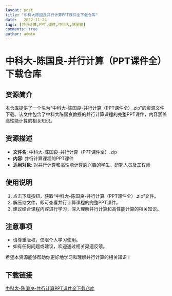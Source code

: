 ```yaml
---
layout: post
title: "中科大陈国良并行计算PPT课件全下载仓库"
date:   2022-11-24
tags: [并行计算,PPT,课件,中科大,陈国良]
comments: true
author: admin
---
```

# 中科大-陈国良-并行计算（PPT课件全）下载仓库

## 资源简介

本仓库提供了一个名为“中科大-陈国良-并行计算（PPT课件全）.zip”的资源文件下载。该文件包含了中科大陈国良教授的并行计算课程的完整PPT课件，内容涵盖高性能计算的相关知识。

## 资源描述

- **文件名**: 中科大-陈国良-并行计算（PPT课件全）.zip
- **内容**: 并行计算课程的PPT课件
- **适用对象**: 对并行计算和高性能计算感兴趣的学生、研究人员及工程师

## 使用说明

1. 点击下载按钮，获取“中科大-陈国良-并行计算（PPT课件全）.zip”文件。
2. 解压缩文件，即可查看并行计算课程的完整PPT课件。
3. 建议结合课程内容进行学习，深入理解并行计算和高性能计算的相关知识。

## 注意事项

- 请尊重版权，仅限个人学习使用。
- 如有任何问题或建议，欢迎通过相关渠道反馈。

希望本资源能够帮助你更好地学习和理解并行计算的相关知识！

## 下载链接

[中科大-陈国良-并行计算PPT课件全下载仓库](https://pan.quark.cn/s/5b7cfc4d184f)
